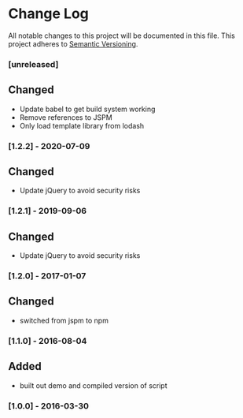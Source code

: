 # Change Log

All notable changes to this project will be documented in this file.
This project adheres to [Semantic Versioning](http://semver.org/).

### [unreleased]

## Changed

- Update babel to get build system working
- Remove references to JSPM
- Only load template library from lodash

### [1.2.2] - 2020-07-09

## Changed

- Update jQuery to avoid security risks

### [1.2.1] - 2019-09-06

## Changed

- Update jQuery to avoid security risks

### [1.2.0] - 2017-01-07

## Changed

- switched from jspm to npm

### [1.1.0] - 2016-08-04

## Added

- built out demo and compiled version of script

### [1.0.0] - 2016-03-30
